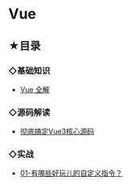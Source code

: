 # Vue

## ★目录

### ◇基础知识

- [Vue 全解](./01/README.md)

### ◇源码解读

- [彻底搞定Vue3核心源码](./02/README.md)

### ◇实战

- [01-有哪些好玩儿的自定义指令？](./03/README.md)

